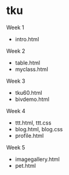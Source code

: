 # tku

Week 1
* intro.html

Week 2
* table.html
* myclass.html

Week 3
* tku60.html
* bivdemo.html

Week 4
* ttt.html, ttt.css
* blog.html, blog.css
* profile.html

Week 5
* imagegallery.html
* pet.html